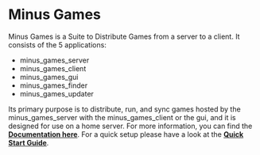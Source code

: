 # Minus Games

Minus Games is a Suite to Distribute Games from a server to a client. It consists of the 5 applications:

- minus_games_server
- minus_games_client
- minus_games_gui
- minus_games_finder
- minus_games_updater

Its primary purpose is to distribute, run, and sync games hosted by the minus_games_server with the minus_games_client or the gui,
and it is designed for use on a home server.
For more information, you can find the **[Documentation here](https://accessory.github.io/minus_games_user_guide/)**. 
For a quick setup please have a look at the **[Quick Start Guide](https://accessory.github.io/minus_games_user_guide/quick_start/quick_start.html)**. 


